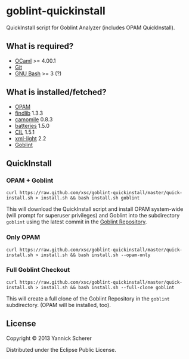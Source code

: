 # goblint-quickinstall

QuickInstall script for Goblint Analyzer (includes OPAM QuickInstall).

## What is required?

* [OCaml](http://ocaml.org/) >= 4.00.1
* [Git](http://git-scm.com/)
* [GNU Bash](http://www.gnu.org/software/bash/) >= 3 (?)

## What is installed/fetched?

* [OPAM](http://opam.ocamlpro.com/)
* [findlib](http://projects.camlcity.org/projects/findlib.html) 1.3.3
* [camomile](http://camomile.sourceforge.net/) 0.8.3
* [batteries](http://batteries.forge.ocamlcore.org/) 1.5.0
* [CIL](http://kerneis.github.com/cil/) 1.5.1
* [xml-light](http://tech.motion-twin.com/xmllight.html) 2.2
* [Goblint](https://github.com/goblint/analyzer)

## QuickInstall

### OPAM + Goblint
```
curl https://raw.github.com/xsc/goblint-quickinstall/master/quick-install.sh > install.sh && bash install.sh goblint
```
This will download the QuickInstall script and install OPAM system-wide (will prompt for superuser privileges) and Goblint into the subdirectory ```goblint``` using the latest commit in the [Goblint Repository](https://github.com/goblint/analyzer).

### Only OPAM
```
curl https://raw.github.com/xsc/goblint-quickinstall/master/quick-install.sh > install.sh && bash install.sh --opam-only
```

### Full Goblint Checkout
```
curl https://raw.github.com/xsc/goblint-quickinstall/master/quick-install.sh > install.sh && bash install.sh --full-clone goblint
```
This will create a full clone of the Goblint Repository in the ```goblint``` subdirectory. 
(OPAM will be installed, too).

## License

Copyright &copy; 2013 Yannick Scherer

Distributed under the Eclipse Public License.
